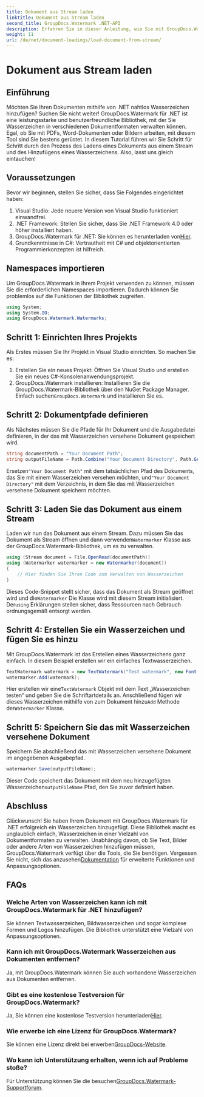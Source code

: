 ```yaml
---
title: Dokument aus Stream laden
linktitle: Dokument aus Stream laden
second_title: GroupDocs.Watermark .NET-API
description: Erfahren Sie in dieser Anleitung, wie Sie mit GroupDocs.Watermark für .NET Wasserzeichen zu Dokumenten hinzufügen. Perfekt für Entwickler, die die Dokumentensicherheit verbessern möchten.
weight: 11
url: /de/net/document-loadings/load-document-from-stream/
---
```


# Dokument aus Stream laden

## Einführung
Möchten Sie Ihren Dokumenten mithilfe von .NET nahtlos Wasserzeichen hinzufügen? Suchen Sie nicht weiter! GroupDocs.Watermark für .NET ist eine leistungsstarke und benutzerfreundliche Bibliothek, mit der Sie Wasserzeichen in verschiedenen Dokumentformaten verwalten können. Egal, ob Sie mit PDFs, Word-Dokumenten oder Bildern arbeiten, mit diesem Tool sind Sie bestens gerüstet. In diesem Tutorial führen wir Sie Schritt für Schritt durch den Prozess des Ladens eines Dokuments aus einem Stream und des Hinzufügens eines Wasserzeichens. Also, lasst uns gleich eintauchen!
## Voraussetzungen
Bevor wir beginnen, stellen Sie sicher, dass Sie Folgendes eingerichtet haben:
1. Visual Studio: Jede neuere Version von Visual Studio funktioniert einwandfrei.
2. .NET Framework: Stellen Sie sicher, dass Sie .NET Framework 4.0 oder höher installiert haben.
3.  GroupDocs.Watermark für .NET: Sie können es herunterladen von[Hier](https://releases.groupdocs.com/Watermark/net/).
4. Grundkenntnisse in C#: Vertrautheit mit C# und objektorientierten Programmierkonzepten ist hilfreich.

## Namespaces importieren
Um GroupDocs.Watermark in Ihrem Projekt verwenden zu können, müssen Sie die erforderlichen Namespaces importieren. Dadurch können Sie problemlos auf die Funktionen der Bibliothek zugreifen.
```csharp
using System;
using System.IO;
using GroupDocs.Watermark.Watermarks;
```
## Schritt 1: Einrichten Ihres Projekts
Als Erstes müssen Sie Ihr Projekt in Visual Studio einrichten. So machen Sie es:
1. Erstellen Sie ein neues Projekt: Öffnen Sie Visual Studio und erstellen Sie ein neues C#-Konsolenanwendungsprojekt.
2.  GroupDocs.Watermark installieren: Installieren Sie die GroupDocs.Watermark-Bibliothek über den NuGet Package Manager. Einfach suchen`GroupDocs.Watermark` und installieren Sie es.
## Schritt 2: Dokumentpfade definieren
Als Nächstes müssen Sie die Pfade für Ihr Dokument und die Ausgabedatei definieren, in der das mit Wasserzeichen versehene Dokument gespeichert wird.
```csharp
string documentPath = "Your Document Path";
string outputFileName = Path.Combine("Your Document Directory", Path.GetFileName(documentPath));
```
 Ersetzen`"Your Document Path"` mit dem tatsächlichen Pfad des Dokuments, das Sie mit einem Wasserzeichen versehen möchten, und`"Your Document Directory"` mit dem Verzeichnis, in dem Sie das mit Wasserzeichen versehene Dokument speichern möchten.
## Schritt 3: Laden Sie das Dokument aus einem Stream
Laden wir nun das Dokument aus einem Stream. Dazu müssen Sie das Dokument als Stream öffnen und dann verwenden`Watermarker` Klasse aus der GroupDocs.Watermark-Bibliothek, um es zu verwalten.
```csharp
using (Stream document = File.OpenRead(documentPath))
using (Watermarker watermarker = new Watermarker(document))
{
    // Hier finden Sie Ihren Code zum Verwalten von Wasserzeichen
}
```
 Dieses Code-Snippet stellt sicher, dass das Dokument als Stream geöffnet wird und die`Watermarker` Die Klasse wird mit diesem Stream initialisiert. Der`using` Erklärungen stellen sicher, dass Ressourcen nach Gebrauch ordnungsgemäß entsorgt werden.
## Schritt 4: Erstellen Sie ein Wasserzeichen und fügen Sie es hinzu
Mit GroupDocs.Watermark ist das Erstellen eines Wasserzeichens ganz einfach. In diesem Beispiel erstellen wir ein einfaches Textwasserzeichen.
```csharp
TextWatermark watermark = new TextWatermark("Test watermark", new Font("Arial", 12));
watermarker.Add(watermark);
```
 Hier erstellen wir eine`TextWatermark` Objekt mit dem Text „Wasserzeichen testen“ und geben Sie die Schriftartdetails an. Anschließend fügen wir dieses Wasserzeichen mithilfe von zum Dokument hinzu`Add` Methode der`Watermarker` Klasse.
## Schritt 5: Speichern Sie das mit Wasserzeichen versehene Dokument
Speichern Sie abschließend das mit Wasserzeichen versehene Dokument im angegebenen Ausgabepfad.
```csharp
watermarker.Save(outputFileName);
```
 Dieser Code speichert das Dokument mit dem neu hinzugefügten Wasserzeichen`outputFileName` Pfad, den Sie zuvor definiert haben.

## Abschluss
Glückwunsch! Sie haben Ihrem Dokument mit GroupDocs.Watermark für .NET erfolgreich ein Wasserzeichen hinzugefügt. Diese Bibliothek macht es unglaublich einfach, Wasserzeichen in einer Vielzahl von Dokumentformaten zu verwalten. Unabhängig davon, ob Sie Text, Bilder oder andere Arten von Wasserzeichen hinzufügen müssen, GroupDocs.Watermark verfügt über die Tools, die Sie benötigen. Vergessen Sie nicht, sich das anzusehen[Dokumentation](https://tutorials.groupdocs.com/Watermark/net/) für erweiterte Funktionen und Anpassungsoptionen.
## FAQs
### Welche Arten von Wasserzeichen kann ich mit GroupDocs.Watermark für .NET hinzufügen?
Sie können Textwasserzeichen, Bildwasserzeichen und sogar komplexe Formen und Logos hinzufügen. Die Bibliothek unterstützt eine Vielzahl von Anpassungsoptionen.
### Kann ich mit GroupDocs.Watermark Wasserzeichen aus Dokumenten entfernen?
Ja, mit GroupDocs.Watermark können Sie auch vorhandene Wasserzeichen aus Dokumenten entfernen.
### Gibt es eine kostenlose Testversion für GroupDocs.Watermark?
 Ja, Sie können eine kostenlose Testversion herunterladen[Hier](https://releases.groupdocs.com/).
### Wie erwerbe ich eine Lizenz für GroupDocs.Watermark?
Sie können eine Lizenz direkt bei erwerben[GroupDocs-Website](https://purchase.groupdocs.com/buy).
### Wo kann ich Unterstützung erhalten, wenn ich auf Probleme stoße?
 Für Unterstützung können Sie die besuchen[GroupDocs.Watermark-Supportforum](https://forum.groupdocs.com/c/watermark/19).